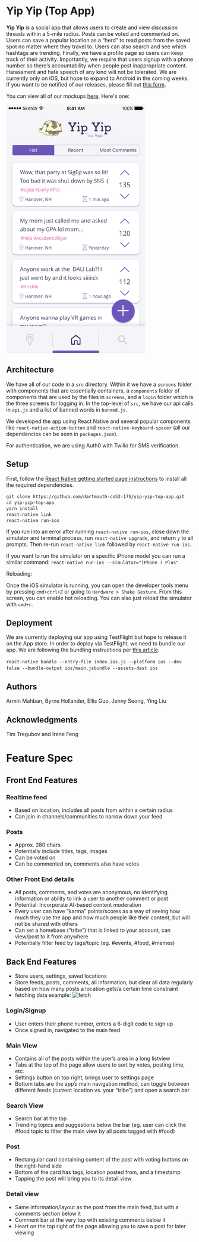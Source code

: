 # Yip Yip (Top App)

**Yip Yip** is a social app that allows users to create and view discussion threads within a 5-mile radius. Posts can be voted and commented on. Users can save a popular location as a “herd” to read  posts from the saved spot no matter where they travel to. Users can also search and see which hashtags are trending. Finally, we have a profile page so users can keep track of their activity. Importantly, we require that users signup with a phone number so there’s accountability when people post inappropriate content. Harassment and hate speech of any kind will not be tolerated. We are currently only on iOS, but hope to expand to Android in the coming weeks. If you want to be notified of our releases, please fill out [this form](https://yipwithme.typeform.com/to/ZzKVCb).

You can view all of our mockups [here](https://dartmouth-cs52-17s.github.io/yip-yip-top-app/). Here's one:

![](screenshots/HerdFeed.png)

<!--

We once had gradients... but React Native does not support them so we had to do a redesign. 🤓

![](screenshots/main.png)

![](screenshots/userPersonas.png) -->

## Architecture

We have all of our code in a `src` directory. Within it we have a `screens` folder with components that are essentially containers, a `components` folder of components that are used by the files in `screens`, and a `login` folder which is the three screens for logging in. In the top-level of `src`, we have our api calls in `api.js` and a list of banned words in `banned.js`.

We developed the app using React Native and several popular components like `react-native-action-button` and `react-native-keyboard-spacer` (all our dependencies can be seen in `packages.json`).

For authentication, we are using Auth0 with Twilio for SMS verification.

## Setup

First, follow the [React Native getting started page instructions](https://facebook.github.io/react-native/docs/getting-started.html) to install all the required dependencies.

```
git clone https://github.com/dartmouth-cs52-17S/yip-yip-top-app.git
cd yip-yip-top-app
yarn install
react-native link
react-native run-ios
```

If you run into an error after running `react-native run-ios`, close down the simulator and terminal process, run `react-native upgrade`, and return `y` to all prompts. Then re-run `react-native link` followed by `react-native run-ios`.

If you want to run the simulator on a specific iPhone model you can run a similar command: `react-native run-ios --simulator="iPhone 7 Plus"`

Reloading:

Once the iOS simulator is running, you can open the developer tools menu by pressing `cmd+ctrl+Z` or going to `Hardware > Shake Gesture`. From this screen, you can enable hot reloading. You can also just reload the simulator with `cmd+r`.

## Deployment

We are currently deploying our app using TestFlight but hope to release it on the App store. In order to deploy via TestFlight, we need to bundle our app. We are following the bundling instructions per [this article](https://medium.com/react-native-development/deploying-a-react-native-app-for-ios-pt-1-a79dfd15acb8):

`react-native bundle --entry-file index.ios.js --platform ios --dev false --bundle-output ios/main.jsbundle --assets-dest ios`

## Authors

Armin Mahban, Byrne Hollander, Ellis Guo, Jenny Seong, Ying Liu

## Acknowledgments

Tim Tregubov and Irene Feng

# Feature Spec

## Front End Features

### Realtime feed

- Based on location, includes all posts from within a certain radius
- Can join in channels/communities to narrow down your feed

### Posts

- Approx. 280 chars
- Potentially include titles, tags, images
- Can be voted on
- Can be commented on, comments also have votes

### Other Front End details

- All posts, comments, and votes are anonymous, no identifying information or ability to link a user to another comment or post
- Potential: Incorporate AI-based content moderation
- Every user can have “karma” points/scores as a way of seeing how much they use the app and how much people like their content, but will not be shared with others
- Can set a homebase (“tribe”) that is linked to your account, can view/post to it from anywhere
- Potentially filter feed by tags/topic (eg. #events, #food, #memes)

## Back End Features

- Store users, settings, saved locations
- Store feeds, posts, comments, all information, but clear all data regularly based on how many posts a location gets/a certain time constraint
- fetching data example:
    ![fetch](screenshots/fetchingData.gif)

### Login/Signup

- User enters their phone number, enters a 6-digit code to sign up
- Once signed in, navigated to the main feed

### Main View

- Contains all of the posts within the user’s area in a long listview
- Tabs at the top of the page allow users to sort by votes, posting time, etc.
- Settings button on top right, brings user to settings page
- Bottom tabs are the app’s main navigation method, can toggle between different feeds (current location vs. your “tribe”) and open a search bar

### Search View

- Search bar at the top
- Trending topics and suggestions below the bar (eg. user can click the #food topic to filter the main view by all posts tagged with #food)

### Post

- Rectangular card containing content of the post with voting buttons on the right-hand side
- Bottom of the card has tags, location posted from, and a timestamp
- Tapping the post will bring you to its detail view

### Detail view

- Same information/layout as the post from the main feed, but with a comments section below it
- Comment bar at the very top with existing comments below it
- Heart on the top right of the page allowing you to save a post for later viewing
